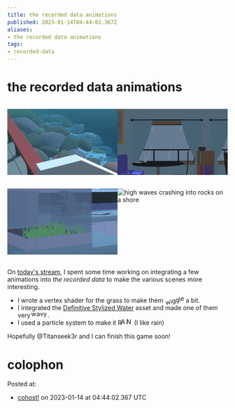 ```yaml
---
title: the recorded data animations
published: 2023-01-14T04:44:02.367Z
aliases:
- the recorded data animations
tags:
- recorded-data
---
```


# the recorded data animations

<div style="display: grid; grid-template-columns: 1fr 1fr; gap: 1fr;">

![calm waves at a rocky shore](20230114-menu.gif)

![rain seen through a window](20230114-window.gif)

![grass in a tank wiggling a bit](20230114-grass.gif)

![high waves crashing into rocks on a shore](20230114-ocean.gif)

</div>

On [today's stream](https://vods.exodrifter.space/2023/01/13/1818), I spent some time working on integrating a few animations into _the recorded data_ to make the various scenes more interesting.

* <span style="position:absolute;height:1px;width:1px;overflow:hidden;clip:rect(1px, 1px, 1px, 1px);white-space: nowrap">I wrote a vertex shader for the grass to make them wiggle a bit.</span><span aria-hidden="true">I wrote a vertex shader for the grass to make them <span style="display:inline-block;transform:rotateZ(330deg);animation:1s spin infinite ease-in-out 0s alternate"><span style="display:inline-block;transform:rotateZ(-345deg)">wiggle</span></span> a bit.</span>
* <span style="position:absolute;height:1px;width:1px;overflow:hidden;clip:rect(1px, 1px, 1px, 1px);white-space: nowrap">I integrated the Definitive Stylized Water asset and made one of them very wavy.</span><span aria-hidden="true">I integrated the <a href="https://assetstore.unity.com/packages/vfx/shaders/definitive-stylized-water-87062">Definitive Stylized Water</a> asset and made one of them very <span style="display:inline-block;animation:0.5s spin ease-in-out infinite -0.64s alternate;transform:translate(-20%,-20%)">w</span><span style="display:inline-block;animation:0.5s spin ease-in-out infinite -0.48s alternate;transform:translate(-20%,-20%)">a</span><span style="display:inline-block;animation:0.5s spin ease-in-out infinite -0.32s alternate;transform:translate(-20%,-20%)">v</span><span style="display:inline-block;animation:0.5s spin ease-in-out infinite -0.16s alternate;transform:translate(-20%,-20%)">y</span>.</span>
* <span style="position:absolute;height:1px;width:1px;overflow:hidden;clip:rect(1px, 1px, 1px, 1px);white-space: nowrap">I used a particle system to make it RAIN (I like rain)</span><span aria-hidden="true">I used a particle system to make it <span style="display:inline-block;animation:0.30000000000000004s spin linear infinite -0.048s alternate;transform:translate(-6.24%,11.439999999999998%)"><span style="display:inline-block;animation:0.032s spin linear infinite -0.18400000000000002s alternate;transform:translate(2.8599999999999994%,-4.159999999999999%)"><span style="display:inline-block;animation:0.36400000000000005s spin linear infinite -0.13999999999999999s alternate;transform:translate(-2.3400000000000007%,-5.2%)"><span style="display:inline-block;animation:0.332s spin linear infinite -0.15000000000000002s alternate;transform:translate(12.219999999999999%,3.38%)"><span style="display:inline-block;animation:0.068s spin linear infinite -0.094s alternate;transform:translate(-9.1%,-8.06%)">R</span></span></span></span></span><span style="display:inline-block;animation:0.024s spin linear infinite -0.18400000000000002s alternate;transform:translate(-6.24%,-1.56%)"><span style="display:inline-block;animation:0.148s spin linear infinite -0.004s alternate;transform:translate(11.439999999999998%,2.8599999999999994%)"><span style="display:inline-block;animation:0.08800000000000001s spin linear infinite -0.062s alternate;transform:translate(-10.92%,-11.44%)"><span style="display:inline-block;animation:0.20400000000000001s spin linear infinite -0.028000000000000004s alternate;transform:translate(-10.4%,-3.38%)"><span style="display:inline-block;animation:0.32400000000000007s spin linear infinite -0.18400000000000002s alternate;transform:translate(-5.460000000000001%,2.5999999999999996%)">A</span></span></span></span></span><span style="display:inline-block;animation:0.10400000000000001s spin linear infinite -0.15400000000000003s alternate;transform:translate(11.7%,8.579999999999998%)"><span style="display:inline-block;animation:0.376s spin linear infinite -0.192s alternate;transform:translate(4.939999999999999%,-11.18%)"><span style="display:inline-block;animation:0.148s spin linear infinite -0.046000000000000006s alternate;transform:translate(-9.88%,7.800000000000001%)"><span style="display:inline-block;animation:0.11200000000000002s spin linear infinite -0.15800000000000003s alternate;transform:translate(12.48%,-8.84%)"><span style="display:inline-block;animation:0.17600000000000002s spin linear infinite -0.11599999999999999s alternate;transform:translate(0.5200000000000005%,-7.8%)">I</span></span></span></span></span><span style="display:inline-block;animation:0.048s spin linear infinite -0.024s alternate;transform:translate(-10.66%,8.84%)"><span style="display:inline-block;animation:0.15200000000000002s spin linear infinite -0.08800000000000001s alternate;transform:translate(-5.460000000000001%,0.5200000000000005%)"><span style="display:inline-block;animation:0.336s spin linear infinite -0.17400000000000002s alternate;transform:translate(-6.5%,-10.4%)"><span style="display:inline-block;animation:0.168s spin linear infinite -0.198s alternate;transform:translate(-11.700000000000001%,-1.2999999999999998%)"><span style="display:inline-block;animation:0.34400000000000003s spin linear infinite -0.15400000000000003s alternate;transform:translate(10.14%,-7.0200000000000005%)">N</span></span></span></span></span> (I like rain)</span>

Hopefully @Titanseek3r and I can finish this game soon!

# colophon

Posted at:
- [cohost!](https://cohost.org/exodrifter/post/841842-the-recorded-data-an) on 2023-01-14 at 04:44:02.367 UTC
